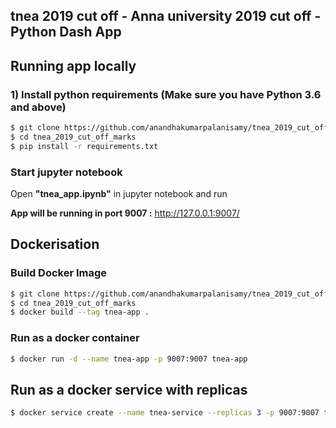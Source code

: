 ## tnea 2019 cut off - Anna university 2019 cut off - Python Dash App

## Running app locally

   ### 1) Install python requirements (Make sure you have Python 3.6 and above)
   
   ```sh
   $ git clone https://github.com/anandhakumarpalanisamy/tnea_2019_cut_off_marks.git
   $ cd tnea_2019_cut_off_marks
   $ pip install -r requirements.txt
   ```
   ### Start jupyter notebook

   Open **"tnea_app.ipynb"** in jupyter notebook and run

   **App will be running in port 9007 :** http://127.0.0.1:9007/


## Dockerisation

### Build Docker Image

```sh
$ git clone https://github.com/anandhakumarpalanisamy/tnea_2019_cut_off_marks.git
$ cd tnea_2019_cut_off_marks
$ docker build --tag tnea-app .
```

### Run as a docker container

```sh
$ docker run -d --name tnea-app -p 9007:9007 tnea-app
```

## Run as a docker service with replicas

```sh
$ docker service create --name tnea-service --replicas 3 -p 9007:9007 tnea-app:latest
```
